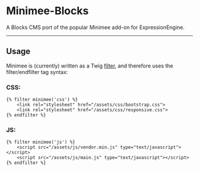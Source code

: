 # Minimee-Blocks

A Blocks CMS port of the popular Minimee add-on for ExpressionEngine.

---
## Usage

Minimee is (currently) written as a Twig [filter](http://twig.sensiolabs.org/doc/tags/filter.html), and therefore uses the filter/endfilter tag syntax:

### CSS:

	{% filter minimee('css') %}
		<link rel="stylesheet" href="/assets/css/bootstrap.css">
		<link rel="stylesheet" href="/assets/css/responsive.css">
	{% endfilter %}

### JS:

	{% filter minimee('js') %}
		<script src="/assets/js/vendor.min.js" type="text/javascript"></script>
		<script src="/assets/js/main.js" type="text/javascript"></script>
	{% endfilter %}
	
	